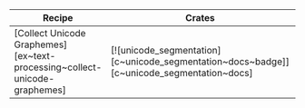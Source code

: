 | Recipe | Crates | Categories |
|--------|--------|------------|
| [Collect Unicode Graphemes][ex~text-processing~collect-unicode-graphemes] | [![unicode_segmentation][c~unicode_segmentation~docs~badge]][c~unicode_segmentation~docs] | [![cat~text-processing][cat~encoding~badge]][cat~text-processing] |
